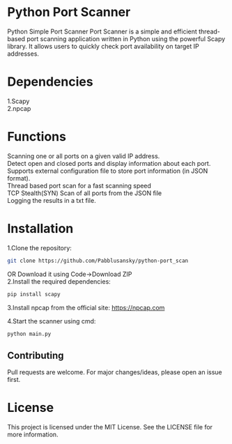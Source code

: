# Python Port Scanner
Python Simple Port Scanner
Port Scanner is a simple and efficient thread-based port scanning application written in Python using the powerful Scapy library. It allows users to quickly check port availability on target IP addresses.
# Dependencies
1.Scapy<br/>
2.npcap
# Functions
Scanning one or all ports on a given valid IP address.<br/>
Detect open and closed ports and display information about each port.<br/>
Supports external configuration file to store port information (in JSON format).<br/>
Thread based port scan for a fast scanning speed<br/>
TCP Stealth(SYN) Scan of all ports from the JSON file<br/>
Logging the results in a txt file.<br/>
# Installation
1.Clone the repository:
```bash
git clone https://github.com/Pabblusansky/python-port_scan
```
OR Download it using Code->Download ZIP<br/>
2.Install the required dependencies:
```bash
pip install scapy 
```
3.Install npcap from the official site: https://npcap.com

4.Start the scanner using cmd:
```bash
python main.py
```
## Contributing
Pull requests are welcome. For major changes/ideas, please open an issue first.
# License
This project is licensed under the MIT License. See the LICENSE file for more information.
